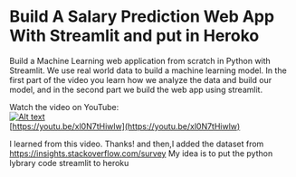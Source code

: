 # Build A Salary Prediction Web App With Streamlit and put in Heroko

Build a Machine Learning web application from scratch in Python with Streamlit. We use real world data to build a machine learning model. In the first part of the video you learn how we analyze the data and build our model, and in the second part we build the web app using streamlit.

Watch the video on YouTube:  
[![Alt text](https://img.youtube.com/vi/xl0N7tHiwlw/hqdefault.jpg)](https://youtu.be/xl0N7tHiwlw)  
[https://youtu.be/xl0N7tHiwlw](https://youtu.be/xl0N7tHiwlw)

I learned from this video. Thanks!
and then,I added the dataset from https://insights.stackoverflow.com/survey
My idea is to put the python lybrary code streamlit to heroku
